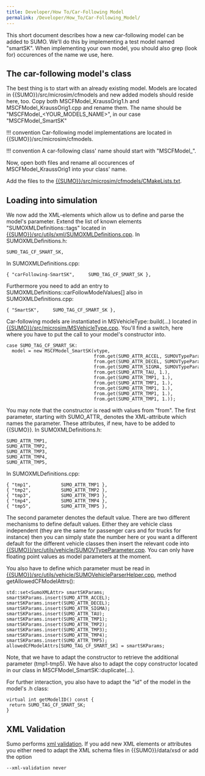 ```yaml
---
title: Developer/How To/Car-Following Model
permalink: /Developer/How_To/Car-Following_Model/
---
```


This short document describes how a new car-following model can be added
to SUMO. We'll do this by implementing a test model named "smartSK".
When implementing your own model, you should also grep (look for)
occurences of the name we use, here.

## The car-following model's class

The best thing is to start with an already existing model. Models are
located in {{SUMO}}/src/microsim/cfmodels and new added models should reside
here, too. Copy both MSCFModel_KraussOrig1.h and
MSCFModel_KraussOrig1.cpp and rename them. The name should be
"MSCFModel_<YOUR_MODELS_NAME\>", in our case "MSCFModel_SmartSK"

!!! convention
    Car-following model implementations are located in {{SUMO}}/src/microsim/cfmodels.

!!! convention
    A car-following class' name should start with "MSCFModel_".

Now, open both files and rename all occurences of MSCFModel_KraussOrig1
into your class' name.

Add the files to the [{{SUMO}}/src/microsim/cfmodels/CMakeLists.txt]({{Source}}src/microsim/cfmodels/CMakeLists.txt).

## Loading into simulation

We now add the XML-elements which allow us to define and parse the
model's parameter. Extend the list of known elements
"SUMOXMLDefinitions::tags" located in [{{SUMO}}/src/utils/xml/SUMOXMLDefinitions.cpp]({{Source}}src/utils/xml/SUMOXMLDefinitions.cpp).
In SUMOXMLDefinitions.h:

```
SUMO_TAG_CF_SMART_SK,
```

In SUMOXMLDefinitions.cpp:

```
{ "carFollowing-SmartSK",     SUMO_TAG_CF_SMART_SK },
```

Furthermore you need to add an entry to
SUMOXMLDefinitions::carFollowModelValues\[\] also in
SUMOXMLDefinitions.cpp:

```
{ "SmartSK",     SUMO_TAG_CF_SMART_SK },
```

Car-following models are instantiated in MSVehicleType::build(...)
located in [{{SUMO}}/src/microsim/MSVehicleType.cpp]({{Source}}src/microsim/MSVehicleType.cpp). You'll find a switch, here
where you have to put the call to your model's constructor into.

```
case SUMO_TAG_CF_SMART_SK:
  model = new MSCFModel_SmartSK(vtype,
                                from.get(SUMO_ATTR_ACCEL, SUMOVTypeParameter::getDefaultAccel(from.vehicleClass)),
                                from.get(SUMO_ATTR_DECEL, SUMOVTypeParameter::getDefaultDecel(from.vehicleClass)),
                                from.get(SUMO_ATTR_SIGMA, SUMOVTypeParameter::getDefaultImperfection(from.vehicleClass)),
                                from.get(SUMO_ATTR_TAU, 1.),
                                from.get(SUMO_ATTR_TMP1, 1.),
                                from.get(SUMO_ATTR_TMP1, 1.),
                                from.get(SUMO_ATTR_TMP1, 1.),
                                from.get(SUMO_ATTR_TMP1, 1.),
                                from.get(SUMO_ATTR_TMP1, 1.));
```

You may note that the constructor is read with values from "from". The
first parameter, starting with SUMO_ATTR_ denotes the XML-attribute
which names the parameter. These attributes, if new, have to be added to {{SUMO}}. In SUMOXMLDefinitions.h:

```
SUMO_ATTR_TMP1,
SUMO_ATTR_TMP2,
SUMO_ATTR_TMP3,
SUMO_ATTR_TMP4,
SUMO_ATTR_TMP5,
```

In SUMOXMLDefinitions.cpp:

```
{ "tmp1",           SUMO_ATTR_TMP1 },
{ "tmp2",           SUMO_ATTR_TMP2 },
{ "tmp3",           SUMO_ATTR_TMP3 },
{ "tmp4",           SUMO_ATTR_TMP4 },
{ "tmp5",           SUMO_ATTR_TMP5 },
```

The second parameter denotes the default value. There are two different
mechanisms to define default values. Either they are vehicle class
independent (they are the same for passenger cars and for trucks for
instance) then you can simply state the number here or you want a
different default for the different vehicle classes then insert the
relevant code into [{{SUMO}}/src/utils/vehicle/SUMOVTypeParameter.cpp]({{Source}}src/utils/vehicle/SUMOVTypeParameter.cpp). You can only
have floating point values as model parameters at the moment.

You also have to define which parameter must be read in [{{SUMO}}/src/utils/vehicle/SUMOVehicleParserHelper.cpp]({{Source}}src/utils/vehicle/SUMOVehicleParserHelper.cpp), method getAllowedCFModelAttrs():

```
std::set<SumoXMLAttr> smartSKParams;
smartSKParams.insert(SUMO_ATTR_ACCEL);
smartSKParams.insert(SUMO_ATTR_DECEL);
smartSKParams.insert(SUMO_ATTR_SIGMA);
smartSKParams.insert(SUMO_ATTR_TAU);
smartSKParams.insert(SUMO_ATTR_TMP1);
smartSKParams.insert(SUMO_ATTR_TMP2);
smartSKParams.insert(SUMO_ATTR_TMP3);
smartSKParams.insert(SUMO_ATTR_TMP4);
smartSKParams.insert(SUMO_ATTR_TMP5);
allowedCFModelAttrs[SUMO_TAG_CF_SMART_SK] = smartSKParams;
```

Note, that we have to adapt the constructor to retrieve the additional
parameter (tmp1-tmp5). We have also to adapt the copy constructor
located in our class in MSCFModel_SmartSK::duplicate(...).

For further interaction, you also have to adapt the "id" of the model in
the model's .h class:

```
virtual int getModelID() const {
 return SUMO_TAG_CF_SMART_SK;
}
```

## XML Validation

Sumo performs [xml validation](../../XMLValidation.md). If you add new
XML elements or attributes you either need to adapt the XML schema files
in {{SUMO}}/data/xsd or add the option

```
--xml-validation never
```